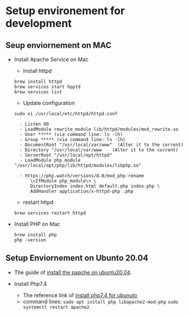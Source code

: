 # Setup environement for development

## Seup enviornement on MAC
- Install Apache Service on Mac
    -   Install httpd
    ```
    brew install httpd
    brew services start hpptd
    brew services list
    ```
    

    -   Update configuration
    ```
    sudo vi /usr/local/etc/httpd/httpd.conf
    ```   
        - Listen 80
        - LoadModule rewrite_module lib/httpd/modules/mod_rewrite.so
        - User ***** (via command line: ls -lh)
        - Group ***** (via command line: ls -lh)
        - DocumentRoot "/usr/local/var/www"  (Alter it to the corrent)
        - Directory "/usr/local/var/www    (Alter it to the corrent)
        - ServerRoot "/usr/local/opt/httpd"
        - LoadModule php_module "/usr/local/opt/php/lib/httpd/modules/libphp.so"

        - https://php.watch/versions/8.0/mod_php-rename    
            \<IfModule php_module\> \
            DirectoryIndex index.html default.php index.php \
            AddHandler application/x-httpd-php .php

    -  restart httpd 
    ```
    brew services restart httpd     
    ```


-   Install PHP on Mac
    ```
    brew install php
    php -version
    ```


## Setup Enviornement on Ubunto 20.04
-   The guide of [install the papche on ubuntu20.04](https://www.digitalocean.com/community/tutorials/how-to-install-the-apache-web-server-on-ubuntu-20-04).

-   Install Php7.4
    -   The reference link of [install php7.4 for ubunuto](https://linuxize.com/post/how-to-install-php-on-ubuntu-20-04/)
    -   command lines:
        ``` sudo apt install php libapache2-mod-php ```
        ``` sudo systemctl restart apache2 ```
        
  
